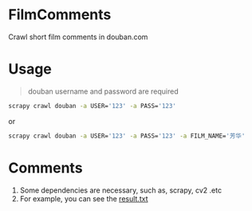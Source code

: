 # FilmComments
  Crawl short film comments in douban.com

# Usage
  > douban username and password are required
  ```bash
  scrapy crawl douban -a USER='123' -a PASS='123'
  ```
  or
  ```bash
  scrapy crawl douban -a USER='123' -a PASS='123' -a FILM_NAME='芳华'
  ```

# Comments
  1. Some dependencies are necessary, such as, scrapy, cv2 .etc
  2. For example, you can see the [result.txt](film_comments/result.txt)
